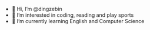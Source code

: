- 👋 Hi, I’m @dingzebin
- 👀 I’m interested in coding, reading and play sports
- 🌱 I’m currently learning English and Computer Science

<!---
dingzebin/dingzebin is a ✨ special ✨ repository because its `README.md` (this file) appears on your GitHub profile.
You can click the Preview link to take a look at your changes.
--->
